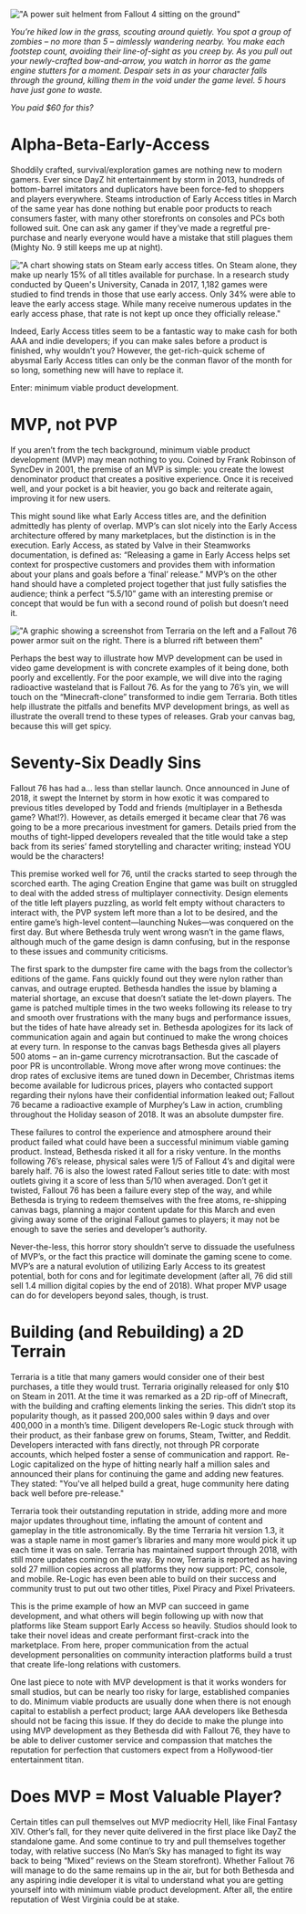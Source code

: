 !["A power suit helment from Fallout 4 sitting on the ground"](/assets/img/blog/minimum-viable-gaming/fallout4.jpg "A power suit helment from Fallout 4 sitting on the ground")

*You’re hiked low in the grass, scouting around quietly. You spot a group of zombies – no more than 5 – aimlessly wandering nearby. You make each footstep count, avoiding their line-of-sight as you creep by. As you pull out your newly-crafted bow-and-arrow, you watch in horror as the game engine stutters for a moment. Despair sets in as your character falls through the ground, killing them in the void under the game level. 5 hours have just gone to waste.*

*You paid $60 for this?*

# Alpha-Beta-Early-Access
Shoddily crafted, survival/exploration games are nothing new to modern gamers. Ever since DayZ hit entertainment by storm in 2013, hundreds of bottom-barrel imitators and duplicators have been force-fed to shoppers and players everywhere. Steams introduction of Early Access titles in March of the same year has done nothing but enable poor products to reach consumers faster, with many other storefronts on consoles and PCs both followed suit. One can ask any gamer if they’ve made a regretful pre-purchase and nearly everyone would have a mistake that still plagues them (Mighty No. 9 still keeps me up at night).

!["A chart showing stats on Steam early access titles. On Steam alone, they make up nearly 15% of all titles available for purchase. In a research study conducted by Queen's University, Canada in 2017, 1,182 games were studied to find trends in those that use early access. Only 34% were able to leave the early access stage. While many receive numerous updates in the early access phase, that rate is not kept up once they officially release."](/assets/img/blog/minimum-viable-gaming/steamstats.JPG "A chart showing stats on Steam early access titles. On Steam alone, they make up nearly 15% of all titles available for purchase. In a research study conducted by Queen's University, Canada in 2017, 1,182 games were studied to find trends in those that use early access. Only 34% were able to leave the early access stage. While many receive numerous updates in the early access phase, that rate is not kept up once they officially release.")

Indeed, Early Access titles seem to be a fantastic way to make cash for both AAA and indie developers; if you can make sales before a product is finished, why wouldn’t you? However, the get-rich-quick scheme of abysmal Early Access titles can only be the conman flavor of the month for so long, something new will have to replace it.

Enter: minimum viable product development.

# MVP, not PVP
If you aren’t from the tech background, minimum viable product development (MVP) may mean nothing to you. Coined by Frank Robinson of SyncDev in 2001, the premise of an MVP is simple: you create the lowest denominator product that creates a positive experience. Once it is received well, and your pocket is a bit heavier, you go back and reiterate again, improving it for new users.

This might sound like what Early Access titles are, and the definition admittedly has plenty of overlap. MVP’s can slot nicely into the Early Access architecture offered by many marketplaces, but the distinction is in the execution. Early Access, as stated by Valve in their Steamworks documentation, is defined as: “Releasing a game in Early Access helps set context for prospective customers and provides them with information about your plans and goals before a ‘final’ release.” MVP’s on the other hand should have a completed project together that just fully satisfies the audience; think a perfect “5.5/10” game with an interesting premise or concept that would be fun with a second round of polish but doesn’t need it.

!["A graphic showing a screenshot from Terraria on the left and a Fallout 76 power armor suit on the right. There is a blurred rift between them"](/assets/img/blog/minimum-viable-gaming/f76vsterraria.jpg "A graphic showing a screenshot from Terraria on the left and a Fallout 76 power armor suit on the right. There is a blurred rift between them")

Perhaps the best way to illustrate how MVP development can be used in video game development is with concrete examples of it being done, both poorly and excellently. For the poor example, we will dive into the raging radioactive wasteland that is Fallout 76. As for the yang to 76’s yin, we will touch on the “Minecraft-clone” transformed to indie gem Terraria. Both titles help illustrate the pitfalls and benefits MVP development brings, as well as illustrate the overall trend to these types of releases. Grab your canvas bag, because this will get spicy.

# Seventy-Six Deadly Sins
Fallout 76 has had a… less than stellar launch. Once announced in June of 2018, it swept the Internet by storm in how exotic it was compared to previous titles developed by Todd and friends (multiplayer in a Bethesda game? What!?). However, as details emerged it became clear that 76 was going to be a more precarious investment for gamers. Details pried from the mouths of tight-lipped developers revealed that the title would take a step back from its series’ famed storytelling and character writing; instead YOU would be the characters!

This premise worked well for 76, until the cracks started to seep through the scorched earth. The aging Creation Engine that game was built on struggled to deal with the added stress of multiplayer connectivity. Design elements of the title left players puzzling, as world felt empty without characters to interact with, the PVP system left more than a lot to be desired, and the entire game’s high-level content—launching Nukes—was conquered on the first day. But where Bethesda truly went wrong wasn’t in the game flaws, although much of the game design is damn confusing, but in the response to these issues and community criticisms.

The first spark to the dumpster fire came with the bags from the collector’s editions of the game. Fans quickly found out they were nylon rather than canvas, and outrage erupted. Bethesda handles the issue by blaming a material shortage, an excuse that doesn’t satiate the let-down players. The game is patched multiple times in the two weeks following its release to try and smooth over frustrations with the many bugs and performance issues, but the tides of hate have already set in. Bethesda apologizes for its lack of communication again and again but continued to make the wrong choices at every turn. In response to the canvas bags Bethesda gives all players 500 atoms – an in-game currency microtransaction. But the cascade of poor PR is uncontrollable. Wrong move after wrong move continues: the drop rates of exclusive items are tuned down in December, Christmas items become available for ludicrous prices, players who contacted support regarding their nylons have their confidential information leaked out; Fallout 76 became a radioactive example of Murphey’s Law in action, crumbling throughout the Holiday season of 2018. It was an absolute dumpster fire.

These failures to control the experience and atmosphere around their product failed what could have been a successful minimum viable gaming product. Instead, Bethesda risked it all for a risky venture. In the months following 76’s release, physical sales were 1/5 of Fallout 4’s and digital were barely half. 76 is also the lowest rated Fallout series title to date: with most outlets giving it a score of less than 5/10 when averaged. Don’t get it twisted, Fallout 76 has been a failure every step of the way, and while Bethesda is trying to redeem themselves with the free atoms, re-shipping canvas bags, planning a major content update for this March and even giving away some of the original Fallout games to players; it may not be enough to save the series and developer’s authority.

Never-the-less, this horror story shouldn’t serve to dissuade the usefulness of MVP’s, or the fact this practice will dominate the gaming scene to come. MVP’s are a natural evolution of utilizing Early Access to its greatest potential, both for cons and for legitimate development (after all, 76 did still sell 1.4 million digital copies by the end of 2018). What proper MVP usage can do for developers beyond sales, though, is trust.

# Building (and Rebuilding) a 2D Terrain
Terraria is a title that many gamers would consider one of their best purchases, a title they would trust. Terraria originally released for only $10 on Steam in 2011. At the time it was remarked as a 2D rip-off of Minecraft, with the building and crafting elements linking the series. This didn’t stop its popularity though, as it passed 200,000 sales within 9 days and over 400,000 in a month’s time. Diligent developers Re-Logic stuck through with their product, as their fanbase grew on forums, Steam, Twitter, and Reddit. Developers interacted with fans directly, not through PR corporate accounts, which helped foster a sense of communication and rapport. Re-Logic capitalized on the hype of hitting nearly half a million sales and announced their plans for continuing the game and adding new features. They stated: "You've all helped build a great, huge community here dating back well before pre-release."

Terraria took their outstanding reputation in stride, adding more and more major updates throughout time, inflating the amount of content and gameplay in the title astronomically. By the time Terraria hit version 1.3, it was a staple name in most gamer’s libraries and many more would pick it up each time it was on sale. Terraria has maintained support through 2018, with still more updates coming on the way. By now, Terraria is reported as having sold 27 million copies across all platforms they now support: PC, console, and mobile. Re-Logic has even been able to build on their success and community trust to put out two other titles, Pixel Piracy and Pixel Privateers.

This is the prime example of how an MVP can succeed in game development, and what others will begin following up with now that platforms like Steam support Early Access so heavily. Studios should look to take their novel ideas and create performant first-crack into the marketplace. From here, proper communication from the actual development personalities on community interaction platforms build a trust that create life-long relations with customers.

One last piece to note with MVP development is that it works wonders for small studios, but can be nearly too risky for large, established companies to do. Minimum viable products are usually done when there is not enough capital to establish a perfect product; large AAA developers like Bethesda should not be facing this issue. If they do decide to make the plunge into using MVP development as they Bethesda did with Fallout 76, they have to be able to deliver customer service and compassion that matches the reputation for perfection that customers expect from a Hollywood-tier entertainment titan.

# Does MVP = Most Valuable Player?
Certain titles can pull themselves out MVP mediocrity Hell, like Final Fantasy XIV. Other’s fall, for they never quite delivered in the first place like DayZ the standalone game. And some continue to try and pull themselves together today, with relative success (No Man’s Sky has managed to fight its way back to being “Mixed” reviews on the Steam storefront). Whether Fallout 76 will manage to do the same remains up in the air, but for both Bethesda and any aspiring indie developer it is vital to understand what you are getting yourself into with minimum viable product development. After all, the entire reputation of West Virginia could be at stake. 
